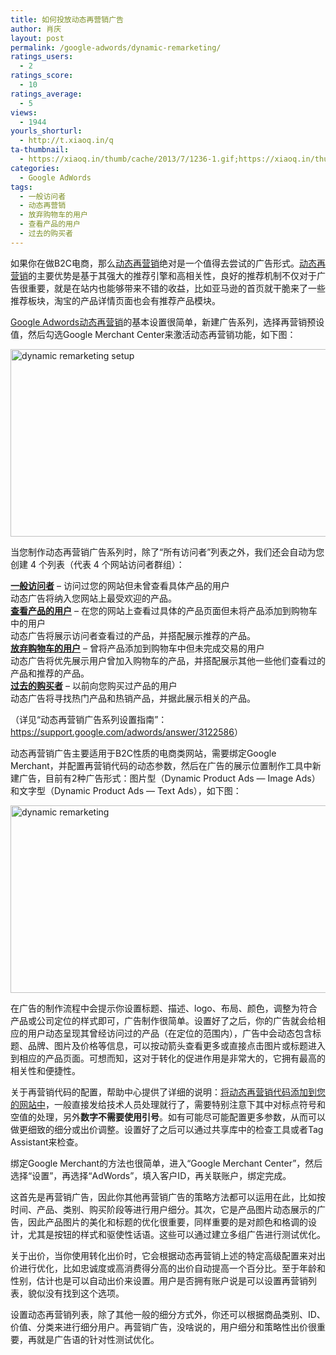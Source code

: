 ```yaml
---
title: 如何投放动态再营销广告
author: 肖庆
layout: post
permalink: /google-adwords/dynamic-remarketing/
ratings_users:
  - 2
ratings_score:
  - 10
ratings_average:
  - 5
views:
  - 1944
yourls_shorturl:
  - http://t.xiaoq.in/q
ta-thumbnail:
  - https://xiaoq.in/thumb/cache/2013/7/1236-1.gif;https://xiaoq.in/thumb/cache/2013/7/1236-2.gif;
categories:
  - Google AdWords
tags:
  - 一般访问者
  - 动态再营销
  - 放弃购物车的用户
  - 查看产品的用户
  - 过去的购买者
---
```

如果你在做B2C电商，那么<span class='wp_keywordlink_affiliate'><a href="https://xiaoq.in/tag/%e5%8a%a8%e6%80%81%e5%86%8d%e8%90%a5%e9%94%80/" title="查看动态再营销中的全部文章" target="_blank">动态再营销</a></span>绝对是一个值得去尝试的广告形式。<span class='wp_keywordlink_affiliate'><a href="https://xiaoq.in/tag/%e5%8a%a8%e6%80%81%e5%86%8d%e8%90%a5%e9%94%80/" title="查看动态再营销中的全部文章" target="_blank">动态再营销</a></span>的主要优势是基于其强大的推荐引擎和高相关性，良好的推荐机制不仅对于广告很重要，就是在站内也能够带来不错的收益，比如亚马逊的首页就干脆来了一些推荐板块，淘宝的产品详情页面也会有推荐产品模块。

<span class='wp_keywordlink'><a href="https://xiaoq.in/google-adwords/" title="Google Adwords" target="_blank">Google Adwords</a></span><span class='wp_keywordlink_affiliate'><a href="https://xiaoq.in/tag/%e5%8a%a8%e6%80%81%e5%86%8d%e8%90%a5%e9%94%80/" title="查看动态再营销中的全部文章" target="_blank">动态再营销</a></span>的基本设置很简单，新建广告系列，选择再营销预设值，然后勾选Google Merchant Center来激活动态再营销功能，如下图：

<img alt="dynamic remarketing setup" src="http://cdn.xiaoq.in/2013/07/dynamic-remarketing-setup.gif" width="990" height="300" />

当您制作动态再营销广告系列时，除了“所有访问者”列表之外，我们还会自动为您创建 4 个列表（代表 4 个网站访问者群组）：

**<span class='wp_keywordlink_affiliate'><a href="https://xiaoq.in/tag/%e4%b8%80%e8%88%ac%e8%ae%bf%e9%97%ae%e8%80%85/" title="查看一般访问者中的全部文章" target="_blank">一般访问者</a></span>** &#8211; 访问过您的网站但未曾查看具体产品的用户  
动态广告将纳入您网站上最受欢迎的产品。  
**<span class='wp_keywordlink_affiliate'><a href="https://xiaoq.in/tag/%e6%9f%a5%e7%9c%8b%e4%ba%a7%e5%93%81%e7%9a%84%e7%94%a8%e6%88%b7/" title="查看查看产品的用户中的全部文章" target="_blank">查看产品的用户</a></span>** &#8211; 在您的网站上查看过具体的产品页面但未将产品添加到购物车中的用户  
动态广告将展示访问者查看过的产品，并搭配展示推荐的产品。  
**<span class='wp_keywordlink_affiliate'><a href="https://xiaoq.in/tag/%e6%94%be%e5%bc%83%e8%b4%ad%e7%89%a9%e8%bd%a6%e7%9a%84%e7%94%a8%e6%88%b7/" title="查看放弃购物车的用户中的全部文章" target="_blank">放弃购物车的用户</a></span>** &#8211; 曾将产品添加到购物车中但未完成交易的用户  
动态广告将优先展示用户曾加入购物车的产品，并搭配展示其他一些他们查看过的产品和推荐的产品。  
**<span class='wp_keywordlink_affiliate'><a href="https://xiaoq.in/tag/%e8%bf%87%e5%8e%bb%e7%9a%84%e8%b4%ad%e4%b9%b0%e8%80%85/" title="查看过去的购买者中的全部文章" target="_blank">过去的购买者</a></span>** &#8211; 以前向您购买过产品的用户  
动态广告将寻找热门产品和热销产品，并据此展示相关的产品。

（详见“动态再营销广告系列设置指南”：<a href="https://support.google.com/adwords/answer/3122586" target="_blank">https://support.google.com/adwords/answer/3122586</a>）

动态再营销广告主要适用于B2C性质的电商类网站，需要绑定Google Merchant，并配置再营销代码的动态参数，然后在广告的展示位置制作工具中新建广告，目前有2种广告形式：图片型（Dynamic Product Ads &#8212; Image Ads）和文字型（Dynamic Product Ads &#8212; Text Ads），如下图：

<img class="alignnone size-full wp-image-1237" alt="dynamic remarketing" src="http://cdn.xiaoq.in/2013/07/dynamic-remarketing.gif" width="600" height="300" />

在广告的制作流程中会提示你设置标题、描述、logo、布局、颜色，调整为符合产品或公司定位的样式即可，广告制作很简单。设置好了之后，你的广告就会给相应的用户动态呈现其曾经访问过的产品（在定位的范围内），广告中会动态包含标题、品牌、图片及价格等信息，可以按动箭头查看更多或直接点击图片或标题进入到相应的产品页面。可想而知，这对于转化的促进作用是非常大的，它拥有最高的相关性和便捷性。

关于再营销代码的配置，帮助中心提供了详细的说明：<a title="将动态再营销代码添加到您的网站中" href="https://support.google.com/adwords/answer/3103357" target="_blank">将动态再营销代码添加到您的网站中</a>，一般直接发给技术人员处理就行了，需要特别注意下其中对标点符号和空值的处理，另外**数字不需要使用引号**。如有可能尽可能配置更多参数，从而可以做更细致的细分或出价调整。设置好了之后可以通过共享库中的检查工具或者Tag Assistant来检查。

绑定Google Merchant的方法也很简单，进入“Google Merchant Center”，然后选择“设置”，再选择“AdWords”，填入客户ID，再关联账户，绑定完成。

这首先是再营销广告，因此你其他再营销广告的策略方法都可以运用在此，比如按时间、产品、类别、购买阶段等进行用户细分。其次，它是产品图片动态展示的广告，因此产品图片的美化和标题的优化很重要，同样重要的是对颜色和格调的设计，尤其是按钮的样式和驱使性话语。这些可以通过建立多组广告进行测试优化。

关于出价，当你使用转化出价时，它会根据动态再营销上述的特定高级配置来对出价进行优化，比如忠诚度或高消费得分高的出价自动提高一个百分比。至于年龄和性别，估计也是可以自动出价来设置。用户是否拥有账户说是可以设置再营销列表，貌似没有找到这个选项。

设置动态再营销列表，除了其他一般的细分方式外，你还可以根据商品类别、ID、价值、分类来进行细分用户。再营销广告，没啥说的，用户细分和策略性出价很重要，再就是广告语的针对性测试优化。

&nbsp;
